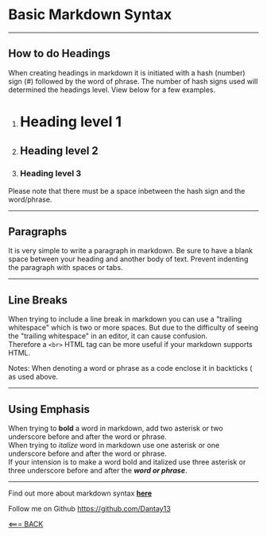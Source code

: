 # Basic Markdown Syntax

*******

## How to do Headings

When creating headings in markdown it is initiated with a hash (number) sign (#) followed by the word of phrase. The number of hash signs used will determined the headings level. View below for a few examples.

1. # Heading level 1
2. ## Heading level 2
3. ### Heading level 3 

Please note that there must be a space inbetween the hash sign and the word/phrase.

********

## Paragraphs 

It is very simple to write a paragraph in markdown. Be sure to have a blank space between your heading and another body of text. Prevent indenting the paragraph with spaces or tabs. 

********

## Line Breaks

When trying to include a line break in markdown you can use a "trailing whitespace" which is two or more spaces. But due to the difficulty of seeing the "trailing whitespace" in an editor, it can cause confusion. 
<br> Therefore a `<br>` HTML tag can be more useful if your markdown supports HTML.

Notes: When denoting a word or phrase as a code enclose it in backticks ( as used above.

********

## Using Emphasis

When trying to **bold** a word in markdown, add two asterisk or two underscore before and after the word or phrase. 
<br> When trying to _italize_ word in markdown use one asterisk or one underscore before and after the word or phrase.
<br> If your intension is to make a word bold and italized use three asterisk or three underscore before and after the ___word or phrase___.

********

Find out more about markdown syntax **[here](https://www.markdownguide.org/basic-syntax/ "Enjoy learning")**

Follow me on Github <https://github.com/Dantay13>

[<=== BACK](README.md)
